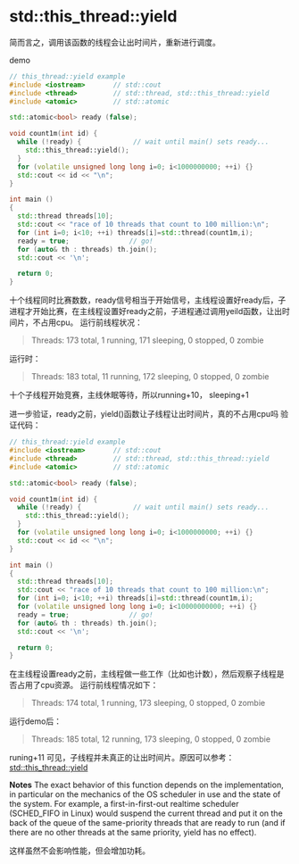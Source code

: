 # std::this_thread::yield
简而言之，调用该函数的线程会让出时间片，重新进行调度。

demo
```cpp
// this_thread::yield example
#include <iostream>       // std::cout
#include <thread>         // std::thread, std::this_thread::yield
#include <atomic>         // std::atomic

std::atomic<bool> ready (false);

void count1m(int id) {
  while (!ready) {             // wait until main() sets ready...
    std::this_thread::yield();
  }
  for (volatile unsigned long long i=0; i<1000000000; ++i) {}
  std::cout << id << "\n";
}

int main ()
{
  std::thread threads[10];
  std::cout << "race of 10 threads that count to 100 million:\n";
  for (int i=0; i<10; ++i) threads[i]=std::thread(count1m,i);
  ready = true;               // go!
  for (auto& th : threads) th.join();
  std::cout << '\n';

  return 0;
}
```
十个线程同时比赛数数，ready信号相当于开始信号，主线程设置好ready后，子进程才开始比赛，在主线程设置好ready之前，子进程通过调用yeild函数，让出时间片，不占用cpu。
运行前线程状况：

> Threads: 173 total,   1 running, 171 sleeping,   0 stopped,   0 zombie

运行时：

> Threads: 183 total,  11 running, 172 sleeping,   0 stopped,   0 zombie

十个子线程开始竞赛，主线休眠等待，所以running+10， sleeping+1

进一步验证，ready之前，yield()函数让子线程让出时间片，真的不占用cpu吗
验证代码：
```cpp
// this_thread::yield example
#include <iostream>       // std::cout
#include <thread>         // std::thread, std::this_thread::yield
#include <atomic>         // std::atomic

std::atomic<bool> ready (false);

void count1m(int id) {
  while (!ready) {             // wait until main() sets ready...
    std::this_thread::yield();
  }
  for (volatile unsigned long long i=0; i<1000000000; ++i) {}
  std::cout << id << "\n";
}

int main ()
{
  std::thread threads[10];
  std::cout << "race of 10 threads that count to 100 million:\n";
  for (int i=0; i<10; ++i) threads[i]=std::thread(count1m,i);
  for (volatile unsigned long long i=0; i<10000000000; ++i) {}
  ready = true;               // go!
  for (auto& th : threads) th.join();
  std::cout << '\n';

  return 0;
}
```
在主线程设置ready之前，主线程做一些工作（比如也计数），然后观察子线程是否占用了cpu资源。
运行前线程情况如下：
> Threads: 174 total,   1 running, 173 sleeping,   0 stopped,   0 zombie

运行demo后：

> Threads: 185 total,  12 running, 173 sleeping,   0 stopped,   0 zombie

runing+11
可见，子线程并未真正的让出时间片。原因可以参考：[std::this_thread::yield](https://en.cppreference.com/w/cpp/thread/yield)

**Notes**
The exact behavior of this function depends on the implementation, in particular on the mechanics of the OS scheduler in use and the state of the system. For example, a first-in-first-out realtime scheduler (SCHED_FIFO in Linux) would suspend the current thread and put it on the back of the queue of the same-priority threads that are ready to run (and if there are no other threads at the same priority, yield has no effect).

这样虽然不会影响性能，但会增加功耗。